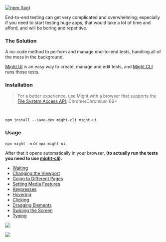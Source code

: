 [![npm (tag)](https://img.shields.io/npm/v/might-ui/latest)](http://npmjs.com/package/might-ui)

End-to-end testing can get very complicated and overwhelming; especially if you need to start testing huge apps, that would take a lot of time and afford, and will be boring and repetitive.

### The Solution

A no-code method to perform and manage end-to-end tests, handling all of the mess in the background.

[Might UI](https://github.com/ker0olos/Might) is an easy way to create, manage and edit tests,
and [Might CLI](https://github.com/ker0olos/might-cli) runs those tests.

### Installation

> For a better experience, use Might with a browser that supports the [File System Access API](https://web.dev/file-system-access/); Chrome/Chromium 86+

</br>

`npm install --save-dev might-cli might-ui`

### Usage
`npx might -m` or `npx might-ui`.

After that it opens automatically in your browser, **(to actually run the tests you need to use [might-cli](https://github.com/ker0olos/might-cli)).**

- [Waiting](https://github.com/ker0olos/Might/blob/main/src/documentation/wait.md)
- [Changing the Viewport](https://github.com/ker0olos/Might/blob/main/src/documentation/viewport.md)
- [Going to Different Pages](https://github.com/ker0olos/Might/blob/main/src/documentation/goto.md)
- [Setting Media Features](https://github.com/ker0olos/Might/blob/main/src/documentation/media.md)
- [Keypresses](https://github.com/ker0olos/Might/blob/main/src/documentation/keyboard.md)
- [Hovering](https://github.com/ker0olos/Might/blob/main/src/documentation/hover.md)
- [Clicking](https://github.com/ker0olos/Might/blob/main/src/documentation/click.md)
- [Dragging Elements](https://github.com/ker0olos/Might/blob/main/src/documentation/drag.md)
- [Swiping the Screen](https://github.com/ker0olos/Might/blob/main/src/documentation/swipe.md)
- [Typing](https://github.com/ker0olos/Might/blob/main/src/documentation/type.md)

[![](./screenshots/1.png)](https://github.com/ker0olos/Might/raw/main/screenshots/1.png)

[![](./screenshots/2.png)](https://github.com/ker0olos/Might/raw/main/screenshots/2.png)